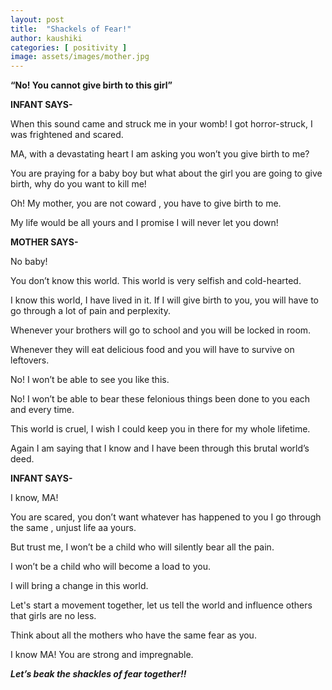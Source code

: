 ```yaml
---
layout: post
title:  "Shackels of Fear!"
author: kaushiki
categories: [ positivity ]
image: assets/images/mother.jpg
---
```


**“No! You cannot give birth to this girl”**

**INFANT SAYS-**

When this sound came and struck me in your womb! I got horror-struck, I was frightened and scared. 

MA, with a devastating heart I am asking you won’t you give birth to me?

You are praying for a baby boy but what about the girl you are going to give birth, why do you want to kill me!

Oh! My mother, you are not coward , you have to give birth to me.

 My life would be all yours and  I promise I will never let you down!
 
 
**MOTHER SAYS-**

No baby! 

 You don’t know this world. This world is very selfish and cold-hearted.
 
 I know this world, I have lived in it. If I will give birth to you, you will have to go through a lot of pain and perplexity. 
 
Whenever your brothers will go to school and you will be locked in room.

Whenever they will eat delicious food and you will have to survive on leftovers.

No! I won’t be able to see you like this.

No! I won’t be able to bear these felonious things been done to you each and every time. 

This world is cruel, I wish I could keep you in there for my whole lifetime.

Again I am saying that I know and  I have been through this brutal world’s deed. 


**INFANT SAYS-**	

I know, MA! 

You are scared, you don’t want whatever has happened to you I go through the same , unjust life aa yours. 

But trust me, I won’t be a child who will silently bear all the pain.

I won’t be a child who will become a load to you. 

I will bring a change in this  world. 

Let's start a movement together, let us tell the world and influence others that girls are no less.

 Think about all the mothers who have the same fear as you. 
 
I know MA! You are strong and impregnable. 


 **_Let’s beak the shackles of fear together!!_**
